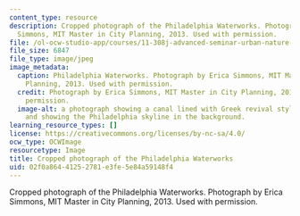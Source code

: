 ```yaml
---
content_type: resource
description: Cropped photograph of the Philadelphia Waterworks. Photograph by Erica
  Simmons, MIT Master in City Planning, 2013. Used with permission.
file: /ol-ocw-studio-app/courses/11-308j-advanced-seminar-urban-nature-and-city-design-fall-2012/02f0a86441252781e3fe5e84a59148f4_11-308jf12-th.jpg
file_size: 6847
file_type: image/jpeg
image_metadata:
  caption: Philadelphia Waterworks. Photograph by Erica Simmons, MIT Master in City
    Planning, 2013. Used with permission.
  credit: Photograph by Erica Simmons, MIT Master in City Planning, 2013. Used with
    permission.
  image-alt: a photograph showing a canal lined with Greek revival style buildings,
    and showing the Philadelphia skyline in the background.
learning_resource_types: []
license: https://creativecommons.org/licenses/by-nc-sa/4.0/
ocw_type: OCWImage
resourcetype: Image
title: Cropped photograph of the Philadelphia Waterworks
uid: 02f0a864-4125-2781-e3fe-5e84a59148f4
---
```

Cropped photograph of the Philadelphia Waterworks. Photograph by Erica Simmons, MIT Master in City Planning, 2013. Used with permission.